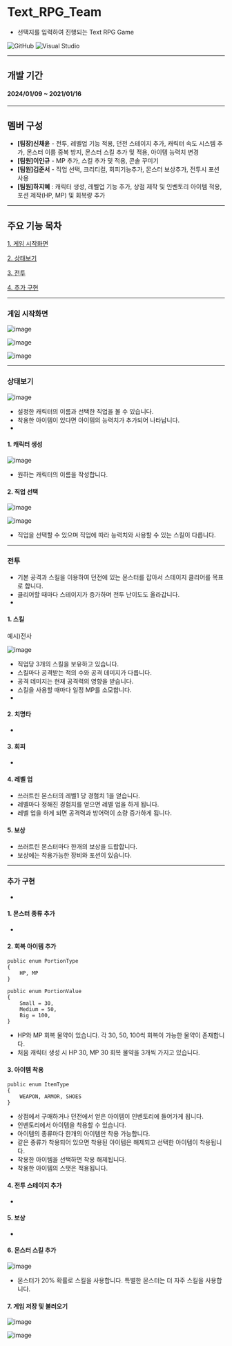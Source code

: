 # Text_RPG_Team
- 선택지를 입력하여 진행되는 Text RPG Game

![GitHub](https://img.shields.io/badge/github-%23121011.svg?style=for-the-badge&logo=github&logoColor=white)
![Visual Studio](https://img.shields.io/badge/visual%20studio-9B4DE3?style=for-the-badge&logo=visual%20studio&logoColor=white)
<!--
![표시할이름](https://img.shields.io/badge/표시할이름-색상?style=for-the-badge&logo=기술스택아이콘&logoColor=white)
-->
<!--
주석표시방법
<img width = "10%" img alt="Static Badge" src="https://img.shields.io/badge/%ED%95%98%EC%A7%80%ED%98%9C%20-%2C?style=social&label=%ED%8C%80%EC%9B%90&color=%23640064">
https://shields.io/badges : 아이콘이나 명찰 등 만드는 곳
-->

 ----
## 개발 기간
#### **2024/01/09 ~ 2021/01/16**
----
## 멤버 구성

- **[팀장]신채윤** - 전투, 레벨업 기능 적용, 던전 스테이지 추가, 캐릭터 속도 시스템 추가, 몬스터 이름 중복 방지, 몬스터 스킬 추가 및 적용, 아이템 능력치 변경
- **[팀원]이인규** - MP 추가, 스킬 추가 및 적용, 콘솔 꾸미기
- **[팀원]김준서** - 직업 선택, 크리티컬, 회피기능추가, 몬스터 보상추가, 전투시 포션사용
- **[팀원]하지혜** : 캐릭터 생성, 레벨업 기능 추가,  상점 제작 및 인벤토리 아이템 적용, 포션 제작(HP, MP) 및 회복량 추가
 
----
## 주요 기능 목차
<!--
이동 링크 넣는 법
[화면에 보일 텍스트](#이동할 곳의 제목)
띄어쓰기 있을 경우 -를 적어줘야 적용 가능
-->

[1. 게임 시작화면](#게임-시작화면)

[2. 상태보기](#상태보기) 

[3. 전투](#전투)

[4. 추가 구현](#추가-구현)

----
### 게임 시작화면

![image](https://github.com/chai227chai/Text_RPG_Team/assets/154485025/59f75680-1031-4792-97d2-9f42bc7433f7)

![image](https://github.com/chai227chai/Text_RPG_Team/assets/37549333/bbefc77d-9ad7-4e5d-b6c2-bddbb1255a13)

![image](https://github.com/chai227chai/Text_RPG_Team/assets/154485025/2f8e6013-bc64-4247-9366-699820dcbd25)

----
### 상태보기
![image](https://github.com/chai227chai/Text_RPG_Team/assets/154485025/fbaf9815-7952-427d-ae3d-3e0d4ae1aab6)

- 설정한 캐릭터의 이름과 선택한 직업을 볼 수 있습니다.
- 착용한 아이템이 있다면 아이템의 능력치가 추가되어 나타납니다.
-
#### 1. 캐릭터 생성
![image](https://github.com/chai227chai/Text_RPG_Team/assets/154485025/54561e71-5b8d-40b2-9b5e-7a0998877bbb)

- 원하는 캐릭터의 이름을 작성합니다.

#### 2. 직업 선택
![image](https://github.com/chai227chai/Text_RPG_Team/assets/154485025/38e9bf7b-c0ac-4334-9a1f-240123cd5f5c)

![image](https://github.com/chai227chai/Text_RPG_Team/assets/154485025/9c7036d9-c0a9-451a-8eab-1d1fe9790de9)

- 직업을 선택할 수 있으며 직업에 따라 능력치와 사용할 수 있는 스킬이 다릅니다.

----
### 전투
- 기본 공격과 스킬을 이용하여 던전에 있는 몬스터를 잡아서 스테이지 클리어를 목표로 합니다.
- 클리어할 때마다 스테이지가 증가하며 전투 난이도도 올라갑니다.
- 
#### 1. 스킬
예시)전사

![image](https://github.com/chai227chai/Text_RPG_Team/assets/154485025/bb719fef-a7cb-4300-8da1-6d7a68d90e7a)

- 직업당 3개의 스킬을 보유하고 있습니다.
- 스킬마다 공격받는 적의 수와 공격 데미지가 다릅니다.
- 공격 데미지는 현재 공격력의 영향을 받습니다.
- 스킬을 사용할 때마다 일정 MP를 소모합니다.
- 
#### 2. 치명타
-
#### 3. 회피
-
#### 4. 레벨 업
- 쓰러트린 몬스터의 레벨1 당 경험치 1을 얻습니다.
- 레벨마다 정해진 경험치를 얻으면 레벨 업을 하게 됩니다.
- 레벨 업을 하게 되면 공격력과 방어력이 소량 증가하게 됩니다.

#### 5. 보상
- 쓰러트린 몬스터마다 한개의 보상을 드랍합니다.
- 보상에는 착용가능한 장비와 포션이 있습니다.

----
### 추가 구현
-
#### 1. 몬스터 종류 추가
-

#### 2. 회복 아이템 추가

    public enum PortionType
    {
        HP, MP
    }

    public enum PortionValue
    {
        Small = 30,
        Medium = 50, 
        Big = 100,
    }
    
- HP와 MP 회복 물약이 있습니다. 각 30, 50, 100씩 회복이 가능한 물약이 존재합니다.
- 처음 캐릭터 생성 시 HP 30, MP 30 회복 물약을 3개씩 가지고 있습니다.

#### 3. 아이템 착용
```
public enum ItemType
{
    WEAPON, ARMOR, SHOES
}
```

- 상점에서 구매하거나 던전에서 얻은 아이템이 인벤토리에 들어가게 됩니다.
- 인벤토리에서 아이템을 착용할 수 있습니다.
- 아이템의 종류마다 한개의 아이템만 착용 가능합니다.
- 같은 종류가 착용되어 있으면 착용된 아이템은 해제되고 선택한 아이템이 착용됩니다.
- 착용한 아이템을 선택하면 착용 해제됩니다.
- 착용한 아이템의 스탯은 적용됩니다.

#### 4. 전투 스테이지 추가
-
#### 5. 보상
-
#### 6. 몬스터 스킬 추가

![image](https://github.com/chai227chai/Text_RPG_Team/assets/37549333/8fdad15d-6d13-4818-b39e-dd31f76423b1)
- 몬스터가 20% 확률로 스킬을 사용합니다. 특별한 몬스터는 더 자주 스킬을 사용합니다.

#### 7. 게임 저장 및 불러오기

 ![image](https://github.com/chai227chai/Text_RPG_Team/assets/37549333/f5b33ee8-da17-4cac-8055-d43a6ddc9049)
 
 ![image](https://github.com/chai227chai/Text_RPG_Team/assets/37549333/917d9d39-8374-4f3a-9f52-255cd8378cc0)
